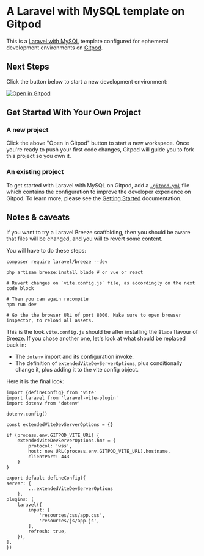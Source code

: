 # A Laravel with MySQL template on Gitpod

This is a [Laravel with MySQL](https://laravel.com) template configured for ephemeral development environments on [Gitpod](https://www.gitpod.io/).

## Next Steps

Click the button below to start a new development environment:

[![Open in Gitpod](https://gitpod.io/button/open-in-gitpod.svg)](https://gitpod.io/#https://github.com/gitpod-io/template-php-laravel-mysql)

## Get Started With Your Own Project

### A new project

Click the above "Open in Gitpod" button to start a new workspace. Once you're ready to push your first code changes, Gitpod will guide you to fork this project so you own it.

### An existing project

To get started with Laravel with MySQL on Gitpod, add a [`.gitpod.yml`](./.gitpod.yml) file which contains the configuration to improve the developer experience on Gitpod. To learn more, please see the [Getting Started](https://www.gitpod.io/docs/getting-started) documentation.

## Notes & caveats

If you want to try a Laravel Breeze scaffolding, then you should be aware that files will be changed, and you will to revert some content.

You will have to do these steps:

```
composer require laravel/breeze --dev

php artisan breeze:install blade # or vue or react

# Revert changes on `vite.config.js` file, as accordingly on the next code block

# Then you can again recompile
npm run dev

# Go the the browser URL of port 8000. Make sure to open browser inspector, to reload all assets.
```


This is the look `vite.config.js` should be after installing the `Blade` flavour of Breeze.
If you chose another one, let's look at what should be replaced back in:

- The `dotenv` import and its configuration invoke.
- The definition of `extendedViteDevServerOptions`, plus conditionally change it, plus adding it to the vite config object.

Here it is the final look:

```
import {defineConfig} from 'vite'
import laravel from 'laravel-vite-plugin'
import dotenv from 'dotenv'

dotenv.config()

const extendedViteDevServerOptions = {}

if (process.env.GITPOD_VITE_URL) {
    extendedViteDevServerOptions.hmr = {
        protocol: 'wss',
        host: new URL(process.env.GITPOD_VITE_URL).hostname,
        clientPort: 443
    }
}

export default defineConfig({
server: {
        ...extendedViteDevServerOptions
    },
plugins: [
    laravel({
        input: [
            'resources/css/app.css',
            'resources/js/app.js',
        ],
        refresh: true,
    }),
],
})

```
